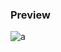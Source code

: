 
### Preview
![a](https://github.com/Eazvy/UILibs/blob/main/Notifications/iZesty/Screenshot%202022-11-28%20010441.png?raw=true)
